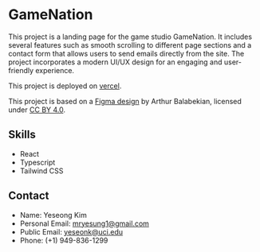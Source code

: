 # GameNation

This project is a landing page for the game studio GameNation. It includes several features such as smooth scrolling to different page sections and a contact form that allows users to send emails directly from the site. The project incorporates a modern UI/UX design for an engaging and user-friendly experience.

This project is deployed on [vercel](https://game-nation.vercel.app/).

This project is based on a [Figma design](https://www.figma.com/community/file/1358375112365428664) by Arthur Balabekian, licensed under [CC BY 4.0](https://creativecommons.org/licenses/by/4.0/).

## Skills

- React
- Typescript
- Tailwind CSS

## Contact

- Name: Yeseong Kim
- Personal Email: mryesung1@gmail.com
- Public Email: yeseonk@uci.edu
- Phone: (+1) 949-836-1299
